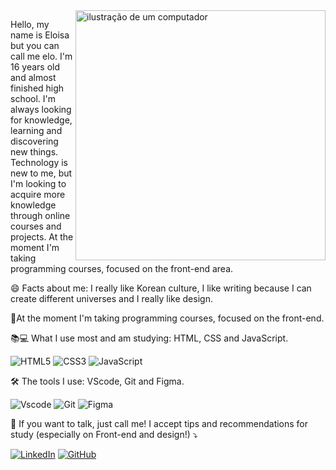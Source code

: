 <img src="https://raw.githubusercontent.com/MicaelliMedeiros/micaellimedeiros/master/image/computer-illustration.png" alt="ilustração de um computador" min-width="400px" max-width="400px" width="400px" align="right">

<p align="left"> 
     Hello, my name is Eloisa but you can call me elo. I'm 16 years old and almost finished high school.
  I'm always looking for knowledge, learning and discovering new things. Technology is new 
  to me, but I'm looking to acquire more knowledge through online courses and projects.
  At the moment I'm taking programming courses, focused on the front-end area.

  😄 Facts about me: I really like Korean culture, I like writing because I can create different universes and I really like design.
  
  🚀At the moment I'm taking programming courses, focused on the front-end.
</p>

<p align="left">
  📚💻 What I use most and am studying: HTML, CSS and JavaScript.

  ![HTML5](https://img.shields.io/badge/HTML5-E34F26?style=for-the-badge&logo=html5&logoColor=white)
![CSS3](https://img.shields.io/badge/CSS3-1572B6?style=for-the-badge&logo=css3&logoColor=white)
![JavaScript](https://img.shields.io/badge/JavaScript-F7DF1E?style=for-the-badge&logo=javascript&logoColor=black)

  🛠 The tools I use: VScode, Git and Figma.

  ![Vscode](https://img.shields.io/badge/Vscode-007ACC?style=for-the-badge&logo=visual-studio-code&logoColor=white)
    ![Git](https://img.shields.io/badge/GIT-E44C30?style=for-the-badge&logo=git&logoColor=white)
    ![Figma](https://img.shields.io/badge/Figma-696969?style=for-the-badge&logo=figma&logoColor=figma)
</p>

<p align="left">
  💌 If you want to talk, just call me! I accept tips and recommendations for study (especially on Front-end and design!) ⤵️
</p>

[![LinkedIn](https://img.shields.io/badge/LinkedIn-0077B5?style=for-the-badge&logo=linkedin&logoColor=white)](https://www.linkedin.com/in/eloisa-brito-846911332/)
[![GitHub](https://img.shields.io/badge/GitHub-100000?style=for-the-badge&logo=github&logoColor=white)](https://github.com/eloisabs)

